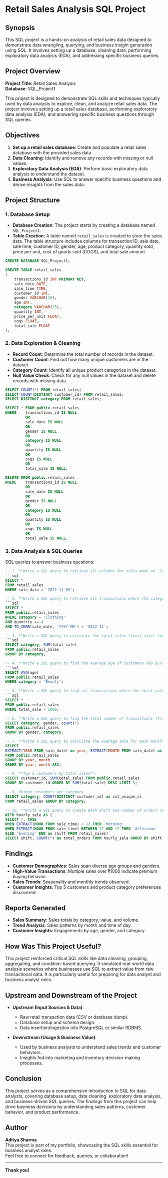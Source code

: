 # Retail Sales Analysis SQL Project

## Synopsis

This SQL project is a hands-on analysis of retail sales data designed to demonstrate data wrangling, querying, and business insight generation using SQL. It involves setting up a database, cleaning data, performing exploratory data analysis (EDA), and addressing specific business queries.

## Project Overview

**Project Title**: Retail Sales Analysis  
**Database**: SQL_Project1

This project is designed to demonstrate SQL skills and techniques typically used by data analysts to explore, clean, and analyze retail sales data. The project involves setting up a retail sales database, performing exploratory data analysis (EDA), and answering specific business questions through SQL queries. 

## Objectives

1. **Set up a retail sales database**: Create and populate a retail sales database with the provided sales data.
2. **Data Cleaning**: Identify and remove any records with missing or null values.
3. **Exploratory Data Analysis (EDA)**: Perform basic exploratory data analysis to understand the dataset.
4. **Business Analysis**: Use SQL to answer specific business questions and derive insights from the sales data.

## Project Structure

### 1. Database Setup

- **Database Creation**: The project starts by creating a database named `SQL_Project1`.
- **Table Creation**: A table named `retail_sales` is created to store the sales data. The table structure includes columns for transaction ID, sale date, sale time, customer ID, gender, age, product category, quantity sold, price per unit, cost of goods sold (COGS), and total sale amount.

```sql
CREATE DATABASE SQL_Project1;

CREATE TABLE retail_sales
(
    transactions_id INT PRIMARY KEY,
    sale_date DATE,	
    sale_time TIME,
    customer_id INT,	
    gender VARCHAR(10),
    age INT,
    category VARCHAR(35),
    quantity INT,
    price_per_unit FLOAT,	
    cogs FLOAT,
    total_sale FLOAT
);
```

### 2. Data Exploration & Cleaning

- **Record Count**: Determine the total number of records in the dataset.
- **Customer Count**: Find out how many unique customers are in the dataset.
- **Category Count**: Identify all unique product categories in the dataset.
- **Null Value Check**: Check for any null values in the dataset and delete records with missing data.

```sql
SELECT COUNT(*) FROM retail_sales;
SELECT COUNT(DISTINCT customer_id) FROM retail_sales;
SELECT DISTINCT category FROM retail_sales;

SELECT * FROM public.retail_sales
WHERE	 transactions_id IS NULL
 		 OR
		 sale_date IS NULL
		 OR
		 gender IS NULL
		 OR
		 category IS NULL
		 OR
		 quantity IS NULL
		 OR
		 cogs IS NULL
		 OR
		 total_sale IS NULL;
		 
DELETE FROM public.retail_sales
WHERE	 transactions_id IS NULL
 		 OR
		 sale_date IS NULL
		 OR
		 gender IS NULL
		 OR
		 category IS NULL
		 OR
		 quantity IS NULL
		 OR
		 cogs IS NULL
		 OR
		 total_sale IS NULL;
```

### 3. Data Analysis & SQL Queries

SQL queries to answer business questions:

```sql
-- 1. **Write a SQL query to retrieve all columns for sales made on '2022-11-05**:
```sql
SELECT *
FROM retail_sales
WHERE sale_date = '2022-11-05';

-- 2. **Write a SQL query to retrieve all transactions where the category is 'Clothing' and the quantity sold is more than 4 in the month of Nov-2022**:
```sql
SELECT *
FROM public.retail_sales
WHERE category = 'Clothing'
AND quantity >= 4
AND TO_CHAR(sale_date, 'YYYY-MM') = '2022-11';

-- 3. **Write a SQL query to calculate the total sales (total_sale) for each category.**:
```sql
SELECT category, SUM(total_sale)
FROM public.retail_sales
GROUP BY category;

-- 4. **Write a SQL query to find the average age of customers who purchased items from the 'Beauty' category.**:
```sql
SELECT AVG(age)
FROM public.retail_sales
WHERE category = 'Beauty';

-- 5. **Write a SQL query to find all transactions where the total_sale is greater than 1000.**:
```sql
SELECT *
FROM public.retail_sales
WHERE total_sale > 1000;

-- 6. **Write a SQL query to find the total number of transactions (transaction_id) made by each gender in each category.**:
SELECT category, gender, count(*)
FROM public.retail_sales
GROUP BY gender, category;

-- 7. **Write a SQL query to calculate the average sale for each month**:
SELECT
EXTRACT(YEAR FROM sale_date) as year, EXTRACT(MONTH FROM sale_date) as month, AVG(total_sale) as avg_sales
FROM public.retail_sales
GROUP BY year, month
ORDER BY year, month ASC;

-- 8. **Top 5 customers by total sales**:
SELECT customer_id, SUM(total_sale) FROM public.retail_sales
GROUP BY customer_id ORDER BY SUM(total_sale) DESC LIMIT 5;

-- 9. Unique customers per category
SELECT category, COUNT(DISTINCT customer_id) as cnt_unique_cs
FROM retail_sales GROUP BY category;

-- 10. **Write a SQL query to create each shift and number of orders (Example Morning <12, Afternoon Between 12 & 17, Evening >17)**:
WITH hourly_sale AS (
SELECT *, CASE
WHEN EXTRACT(HOUR FROM sale_time) < 12 THEN 'Morning'
WHEN EXTRACT(HOUR FROM sale_time) BETWEEN 12 AND 17 THEN 'Afternoon'
ELSE 'Evening' END as shift FROM retail_sales)
SELECT shift, COUNT(*) as total_orders FROM hourly_sale GROUP BY shift;
```

## Findings

- **Customer Demographics**: Sales span diverse age groups and genders.
- **High-Value Transactions**: Multiple sales over ₹1000 indicate premium buying behavior.
- **Sales Trends**: Seasonality and monthly trends observed.
- **Customer Insights**: Top 5 customers and product category preferences discovered.

## Reports Generated

- **Sales Summary**: Sales totals by category, value, and volume.
- **Trend Analysis**: Sales patterns by month and time of day.
- **Customer Insights**: Engagements by age, gender, and category.

## How Was This Project Useful?

This project reinforced critical SQL skills like data cleaning, grouping, aggregating, and condition-based querying. It simulated real-world data analysis scenarios where businesses use SQL to extract value from raw transactional data. It is particularly useful for preparing for data analyst and business analyst roles.

## Upstream and Downstream of the Project

- **Upstream (Input Sources & Data)**:
  - Raw retail transaction data (CSV or database dump).
  - Database setup and schema design.
  - Data insertion/ingestion into PostgreSQL or similar RDBMS.

- **Downstream (Usage & Business Value)**:
  - Used by business analysts to understand sales trends and customer behaviors.
  - Insights fed into marketing and inventory decision-making processes.

## Conclusion

This project serves as a comprehensive introduction to SQL for data analysts, covering database setup, data cleaning, exploratory data analysis, and business-driven SQL queries. The findings from this project can help drive business decisions by understanding sales patterns, customer behavior, and product performance.

## Author

**Aditya Sharma**  
This project is part of my portfolio, showcasing the SQL skills essential for business analyst roles.  
Feel free to connect for feedback, queries, or collaboration!

---

**Thank you!**
